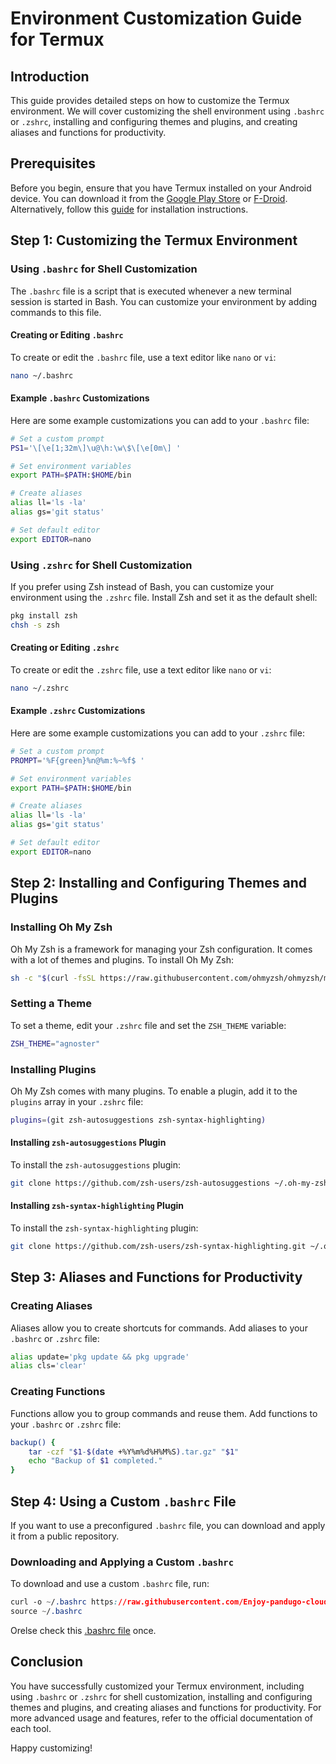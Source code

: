 # Environment Customization Guide for Termux

## Introduction
This guide provides detailed steps on how to customize the Termux environment. We will cover customizing the shell environment using `.bashrc` or `.zshrc`, installing and configuring themes and plugins, and creating aliases and functions for productivity.

## Prerequisites
Before you begin, ensure that you have Termux installed on your Android device. You can download it from the [Google Play Store](https://play.google.com/store/apps/details?id=com.termux) or [F-Droid](https://f-droid.org/en/packages/com.termux/).
Alternatively, follow this [guide](https://github.com/ysathyasai/Termux/blob/main/Guide.md) for installation instructions.

## Step 1: Customizing the Termux Environment

### Using `.bashrc` for Shell Customization
The `.bashrc` file is a script that is executed whenever a new terminal session is started in Bash. You can customize your environment by adding commands to this file.

#### Creating or Editing `.bashrc`
To create or edit the `.bashrc` file, use a text editor like `nano` or `vi`:
```sh
nano ~/.bashrc
```

#### Example `.bashrc` Customizations
Here are some example customizations you can add to your `.bashrc` file:
```sh
# Set a custom prompt
PS1='\[\e[1;32m\]\u@\h:\w\$\[\e[0m\] '

# Set environment variables
export PATH=$PATH:$HOME/bin

# Create aliases
alias ll='ls -la'
alias gs='git status'

# Set default editor
export EDITOR=nano
```

### Using `.zshrc` for Shell Customization
If you prefer using Zsh instead of Bash, you can customize your environment using the `.zshrc` file. Install Zsh and set it as the default shell:
```sh
pkg install zsh
chsh -s zsh
```

#### Creating or Editing `.zshrc`
To create or edit the `.zshrc` file, use a text editor like `nano` or `vi`:
```sh
nano ~/.zshrc
```

#### Example `.zshrc` Customizations
Here are some example customizations you can add to your `.zshrc` file:
```sh
# Set a custom prompt
PROMPT='%F{green}%n@%m:%~%f$ '

# Set environment variables
export PATH=$PATH:$HOME/bin

# Create aliases
alias ll='ls -la'
alias gs='git status'

# Set default editor
export EDITOR=nano
```

## Step 2: Installing and Configuring Themes and Plugins

### Installing Oh My Zsh
Oh My Zsh is a framework for managing your Zsh configuration. It comes with a lot of themes and plugins. To install Oh My Zsh:
```sh
sh -c "$(curl -fsSL https://raw.githubusercontent.com/ohmyzsh/ohmyzsh/master/tools/install.sh)"
```

### Setting a Theme
To set a theme, edit your `.zshrc` file and set the `ZSH_THEME` variable:
```sh
ZSH_THEME="agnoster"
```

### Installing Plugins
Oh My Zsh comes with many plugins. To enable a plugin, add it to the `plugins` array in your `.zshrc` file:
```sh
plugins=(git zsh-autosuggestions zsh-syntax-highlighting)
```

#### Installing `zsh-autosuggestions` Plugin
To install the `zsh-autosuggestions` plugin:
```sh
git clone https://github.com/zsh-users/zsh-autosuggestions ~/.oh-my-zsh/custom/plugins/zsh-autosuggestions
```

#### Installing `zsh-syntax-highlighting` Plugin
To install the `zsh-syntax-highlighting` plugin:
```sh
git clone https://github.com/zsh-users/zsh-syntax-highlighting.git ~/.oh-my-zsh/custom/plugins/zsh-syntax-highlighting
```

## Step 3: Aliases and Functions for Productivity

### Creating Aliases
Aliases allow you to create shortcuts for commands. Add aliases to your `.bashrc` or `.zshrc` file:
```sh
alias update='pkg update && pkg upgrade'
alias cls='clear'
```

### Creating Functions
Functions allow you to group commands and reuse them. Add functions to your `.bashrc` or `.zshrc` file:
```sh
backup() {
    tar -czf "$1-$(date +%Y%m%d%H%M%S).tar.gz" "$1"
    echo "Backup of $1 completed."
}
```

## Step 4: Using a Custom `.bashrc` File

If you want to use a preconfigured `.bashrc` file, you can download and apply it from a public repository.

### Downloading and Applying a Custom `.bashrc`

To download and use a custom `.bashrc` file, run:

```css
curl -o ~/.bashrc https://raw.githubusercontent.com/Enjoy-pandugo-cloud/Termux/main/General/.bashrc
source ~/.bashrc
```
Orelse check this [ .bashrc file](https://github.com/Enjoy-pandugo-cloud/Termux/tree/main/General/.bashrc/) once.

## Conclusion
You have successfully customized your Termux environment, including using `.bashrc` or `.zshrc` for shell customization, installing and configuring themes and plugins, and creating aliases and functions for productivity. For more advanced usage and features, refer to the official documentation of each tool.

Happy customizing!
